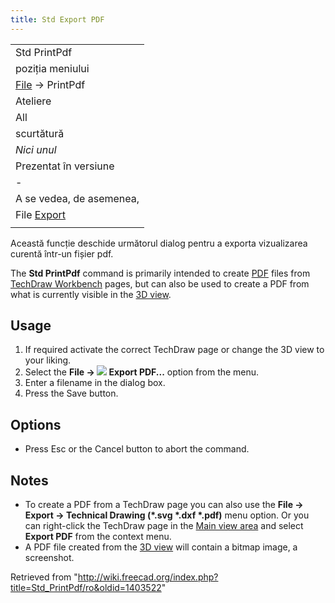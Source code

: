 ```yaml
---
title: Std Export PDF
---
```

|  |
| --- |
| Std PrintPdf |
| poziția meniului |
| [File](/Std_File_Menu "Std File Menu") → PrintPdf |
| Ateliere |
| All |
| scurtătură |
| *Nici unul* |
| Prezentat în versiune |
| - |
| A se vedea, de asemenea, |
| File [Export](/Std_Export/ro "Std Export/ro") |
|  |

Această funcție deschide următorul dialog pentru a exporta vizualizarea curentă într-un fișier pdf.

The **Std PrintPdf** command is primarily intended to create [PDF](/PDF "PDF") files from [TechDraw Workbench](/TechDraw_Workbench "TechDraw Workbench") pages, but can also be used to create a PDF from what is currently visible in the [3D view](/3D_View "3D View").

## Usage

1. If required activate the correct TechDraw page or change the 3D view to your liking.
2. Select the **File → ![](/images/Std_PrintPdf.svg) Export PDF...** option from the menu.
3. Enter a filename in the dialog box.
4. Press the Save button.

## Options

* Press Esc or the Cancel button to abort the command.

## Notes

* To create a PDF from a TechDraw page you can also use the **File → Export → Technical Drawing (\*.svg \*.dxf \*.pdf)** menu option. Or you can right-click the TechDraw page in the [Main view area](/Main_view_area "Main view area") and select **Export PDF** from the context menu.
* A PDF file created from the [3D view](/3D_view "3D view") will contain a bitmap image, a screenshot.

Retrieved from "<http://wiki.freecad.org/index.php?title=Std_PrintPdf/ro&oldid=1403522>"
